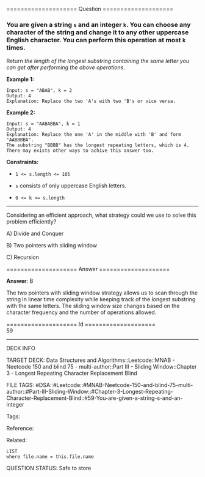 ==================== Question ====================  

### You are given a string `s` and an integer `k`. You can choose any character of the string and change it to any other uppercase English character. You can perform this operation at most `k` times.

Return _the length of the longest substring containing the same letter you can get after performing the above operations_.

**Example 1:**

<!-- codeblock-start -->
<pre><code>Input: s = "ABAB", k = 2
Output: 4
Explanation: Replace the two 'A's with two 'B's or vice versa.
</code></pre>
<!-- codeblock-end -->

**Example 2:**

<!-- codeblock-start -->
<pre><code>Input: s = "AABABBA", k = 1
Output: 4
Explanation: Replace the one 'A' in the middle with 'B' and form "AABBBBA".
The substring "BBBB" has the longest repeating letters, which is 4.
There may exists other ways to achive this answer too.
</code></pre>
<!-- codeblock-end -->

**Constraints:**

- `1 <= s.length <= 105`

- `s` consists of only uppercase English letters.

- `0 <= k <= s.length`

---

Considering an efficient approach, what strategy could we use to solve this problem efficiently?

A) Divide and Conquer

B) Two pointers with sliding window

C) Recursion  

==================== Answer ====================  

**Answer**: B

The two pointers with sliding window strategy allows us to scan through the string in linear time complexity while keeping track of the longest substring with the same letters. The sliding window size changes based on the character frequency and the number of operations allowed.

==================== Id ====================  
59

---

DECK INFO

TARGET DECK: Data Structures and Algorithms::Leetcode::MNAB - Neetcode 150 and blind 75 - multi-author::Part III - Sliding Window::Chapter 3 - Longest Repeating Character Replacement Blind

FILE TAGS: #DSA::#Leetcode::#MNAB-Neetcode-150-and-blind-75-multi-author::#Part-III-Sliding-Window::#Chapter-3-Longest-Repeating-Character-Replacement-Blind::#59-You-are-given-a-string-s-and-an-integer

Tags:

Reference:

Related:

```dataview
LIST
where file.name = this.file.name
```
QUESTION STATUS: Safe to store
